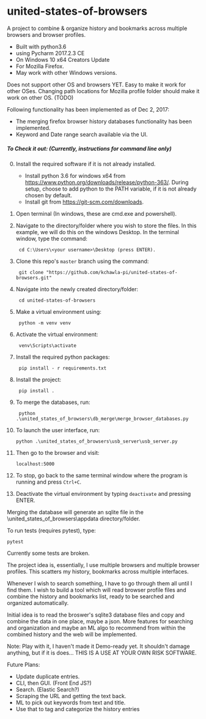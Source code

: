 # united-states-of-browsers
A project to combine &amp; organize history and bookmarks across multiple browsers and browser profiles.



 - Built with python3.6
 - using Pycharm 2017.2.3 CE
 - On Windows 10 x64 Creators Update
 - For Mozilla Firefox.
 - May work with other Windows versions.

Does not support other OS and browsers YET. Easy to make it work for other OSes.
Changing path locations for Mozilla profile folder should make it work on other OS. (TODO)

Following functionality has been implemented as of Dec 2, 2017:
 - The merging firefox browser history databases functionality has been implemented.
 - Keyword and Date range search available via the UI.

##### To Check it out: (Currently, instructions for command line only)

0. Install the required software if it is not already installed.
     - Install python 3.6 for windows x64 from https://www.python.org/downloads/release/python-363/.
     During setup, choose to add python to the PATH variable, if it is not already chosen by default.
     - Install git from https://git-scm.com/downloads.
1. Open terminal (In windows, these are cmd.exe and powershell).
2. Navigate to the directory/folder where you wish to store the files.
     In this example, we will do this on the windows Desktop.
     In the terminal window, type the command:

        cd C:\Users\<your username>\Desktop (press ENTER).
3. Clone this repo's `master` branch using the command:

        git clone "https://github.com/kchawla-pi/united-states-of-browsers.git"
4. Navigate into the newly created directory/folder:

        cd united-states-of-browsers
5. Make a virtual environment using:

        python -m venv venv
6. Activate the virtual environment:

        venv\Scripts\activate
7. Install the required python packages:

        pip install - r requirements.txt
8. Install the project:

        pip install .
9. To merge the databases, run:

        python .\united_states_of_browsers\db_merge\merge_browser_databases.py

10. To launch the user interface, run:

        python .\united_states_of_browsers\usb_server\usb_server.py
11. Then go to the browser and visit:

        localhost:5000
12. To stop, go back to the same terminal window  where the program is running and press `Ctrl+C`.
13. Deactivate the virtual environment by typing `deactivate` and pressing ENTER.

Merging the database will generate an sqlite file in the \united_states_of_browsers\appdata directory/folder.

To run tests (requires pytest), type:

    pytest

Currently some tests are broken.

The project idea is, essentially, I use multiple browsers and multiple browser profiles. This scatters my history, bookmarks across multiple interfaces. 

Whenever I wish to search something, I have to go through them all until I find them. I wish to build a tool which will read browser profile files and combine the history and bookmarks list, ready to be searched and organized automatically.

Initial idea is to read the broswer's sqlite3 database files and copy and combine the data in one place, maybe a json. More features for searching and organization and maybe an ML algo to recommend from within the combined history and the web will be implemented.

Note: Play with it, I haven't made it Demo-ready yet.
It shouldn't damage anything, but if it is does...
THIS IS A USE AT YOUR OWN RISK SOFTWARE.


Future Plans:

 - Update duplicate entries.
 - CLI, then GUI. (Front End JS?)
 - Search. (Elastic Search?)
 - Scraping the URL and getting the text back.
 - ML to pick out keywords from text and title.
 - Use that to tag and categorize the history entries
